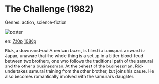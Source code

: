 # The Challenge (1982)

Genres: action, science-fiction

![poster](http://image.tmdb.org/t/p/w500/7BN8BOMjv6UojkmqIMT44HgIX4Y.jpg)

en:
  [720p](magnet:?xt=urn:btih:6D8FB0006E858CB4472B5B83CA54AF5E343EA758&tr=udp://glotorrents.pw:6969/announce&tr=udp://tracker.opentrackr.org:1337/announce&tr=udp://torrent.gresille.org:80/announce&tr=udp://tracker.openbittorrent.com:80&tr=udp://tracker.coppersurfer.tk:6969&tr=udp://tracker.leechers-paradise.org:6969&tr=udp://p4p.arenabg.ch:1337&tr=udp://tracker.internetwarriors.net:1337)
  [1080p](magnet:?xt=urn:btih:904E20385350AA34DCA0A323431B7A8BD7608054&tr=udp://glotorrents.pw:6969/announce&tr=udp://tracker.opentrackr.org:1337/announce&tr=udp://torrent.gresille.org:80/announce&tr=udp://tracker.openbittorrent.com:80&tr=udp://tracker.coppersurfer.tk:6969&tr=udp://tracker.leechers-paradise.org:6969&tr=udp://p4p.arenabg.ch:1337&tr=udp://tracker.internetwarriors.net:1337)
  


Rick, a down-and-out American boxer, is hired to transport a sword to Japan, unaware that the whole thing is a set up in a bitter blood-feud between two brothers, one who follows the traditional path of the samurai and the other a businessman. At the behest of the businessman, Rick undertakes samurai training from the other brother, but joins his cause. He also becomes romantically involved with the samurai's daughter.